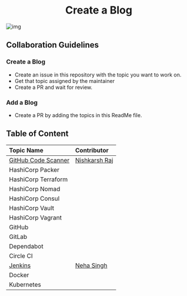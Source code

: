 <h1 align="center">Create a Blog</h1>

![img](img/blog.png)

## Collaboration Guidelines

### Create a Blog

* Create an issue in this repository with the topic you want to work on.
* Get that topic assigned by the maintainer
* Create a PR and wait for review.

### Add a Blog

* Create a PR by adding the topics in this ReadMe file.

## Table of Content

| Topic Name | Contributor |
| :-- | :-- |
| [GitHub Code Scanner](GitHub-CodeScanning.md) | [Nishkarsh Raj](https://www.github.com/NishkarshRaj) |
| HashiCorp Packer |  |
| HashiCorp Terraform | |
| HashiCorp Nomad | |
| HashiCorp Consul | |
| HashiCorp Vault | |
| HashiCorp Vagrant | |
| GitHub | |
| GitLab | |
| Dependabot | |
| Circle CI | |
| [Jenkins](https://github.com/Nehasingh1300/Hacktoberfest_2020/blob/main/blogs/Installation-of-Jenkins-and-Simple-job.md) | [Neha Singh](https://github.com/Nehasingh1300) |
| Docker | |
| Kubernetes | |

